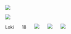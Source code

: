![](https://github.com/user-attachments/assets/b989c55e-8a83-4db2-b623-185e36b92a26)

![](https://i.postimg.cc/zXgTv0zm/42c9df5cb68e91db3b9a5f0de10e4d34587bfd37.png)

Lokiㅤㅤ18ㅤㅤ![](https://cdn.discordapp.com/emojis/1113883032567422976.webp?size=22&quality=lossless)ㅤㅤ![](https://i.ibb.co/b2GycB8/ezgif-3-367ad808cf.png)ㅤㅤ![](https://i.ibb.co/6NSWkb5/ezgif-3-058e7ef1ea.png)
